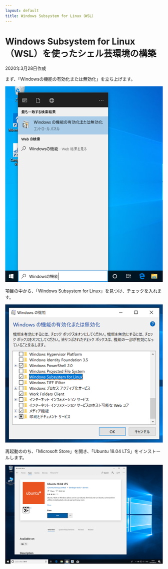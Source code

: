 ```yaml
---
layout: default
title: Windows Subsystem for Linux（WSL）
---
```



# Windows Subsystem for Linux（WSL）を使ったシェル芸環境の構築

2020年3月28日作成

まず、「Windowsの機能の有効化または無効化」を立ち上げます。

![windows_function.png](figs/windows_function.png)

項目の中から、「Windows Subsystem for Linux」を見つけ、チェックを入れます。

![wsl_enable](figs/wsl_enable.png)

再起動ののち、「Microsoft Store」を開き、「Ubuntu 18.04 LTS」をインストールします。

![ubuntu18_download.png](figs/ubuntu18_download.png)

